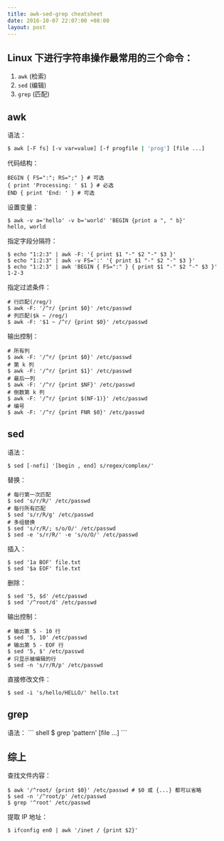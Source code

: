 ```yaml
---
title: awk-sed-grep cheatsheet
date: 2016-10-07 22:07:00 +08:00
layout: post
---
```


## Linux 下进行字符串操作最常用的三个命令：
1. `awk` (检索)
2. `sed` (编辑)
3. `grep` (匹配)

## awk
语法：

``` bash
$ awk [-F fs] [-v var=value] [-f progfile | 'prog'] [file ...]
```

代码结构：
``` shell
BEGIN { FS=":"; RS=";" } # 可选
{ print 'Processing: ' $1 } # 必选
END { print 'End: ' } # 可选
```

设置变量：
``` shell
$ awk -v a='hello' -v b='world' 'BEGIN {print a ", " b}'
hello, world
```

指定字段分隔符：
``` shell
$ echo "1:2:3" | awk -F: '{ print $1 "-" $2 "-" $3 }'
$ echo "1:2:3" | awk -v FS=':' '{ print $1 "-" $2 "-" $3 }'
$ echo "1:2:3" | awk 'BEGIN { FS=":" } { print $1 "-" $2 "-" $3 }'
1-2-3
```

指定过滤条件：
``` shell
# 行匹配(/reg/)
$ awk -F: '/^r/ {print $0}' /etc/passwd
# 列匹配($k ~ /reg/)
$ awk -F: '$1 ~ /^r/ {print $0}' /etc/passwd
```

输出控制：
``` shell
# 所有列
$ awk -F: '/^r/ {print $0}' /etc/passwd
# 第 k 列
$ awk -F: '/^r/ {print $1}' /etc/passwd
# 最后一列
$ awk -F: '/^r/ {print $NF}' /etc/passwd
# 倒数第 k 列
$ awk -F: '/^r/ {print $(NF-1)}' /etc/passwd
# 编号
$ awk -F: '/^r/ {print FNR $0}' /etc/passwd
```

## sed
语法：
``` shell
$ sed [-nefi] '[begin , end] s/regex/complex/'
```

替换：
``` shell
# 每行第一次匹配
$ sed 's/r/R/' /etc/passwd
# 每行所有匹配
$ sed 's/r/R/g' /etc/passwd
# 多组替换
$ sed 's/r/R/; s/o/O/' /etc/passwd
$ sed -e 's/r/R/' -e 's/o/O/' /etc/passwd
```

插入：
``` shell
$ sed '1a BOF' file.txt
$ sed '$a EOF' file.txt
```

删除：
``` shell
$ sed '5, $d' /etc/passwd
$ sed '/^root/d' /etc/passwd
```

输出控制：
``` shell
# 输出第 5 - 10 行
$ sed '5, 10' /etc/passwd
# 输出第 5 - EOF 行
$ sed '5, $' /etc/passwd
# 只显示被编辑的行
$ sed -n 's/r/R/p' /etc/passwd
```

 直接修改文件：
``` shell
$ sed -i 's/hello/HELLO/' hello.txt
```

<h2 id="grep">grep</h2>
语法：
``` shell
$ grep 'pattern' [file ...]
```

## 综上
查找文件内容：
``` shell
$ awk '/^root/ {print $0}' /etc/passwd # $0 或 {...} 都可以省略
$ sed -n '/^root/p' /etc/passwd
$ grep '^root' /etc/passwd
```

提取 IP 地址：
``` shell
$ ifconfig en0 | awk '/inet / {print $2}'
```